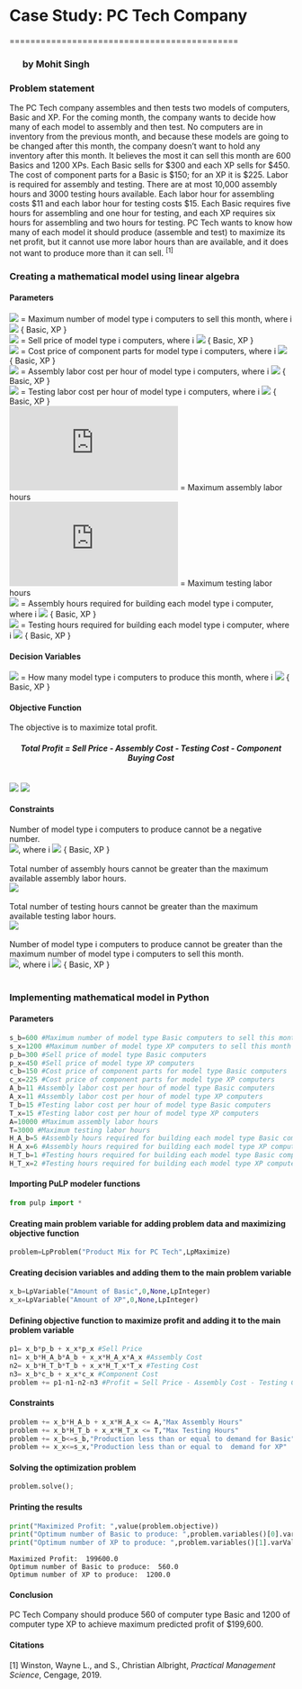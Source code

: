 
# Case Study: PC Tech Company
============================================

###       by Mohit Singh

### Problem statement
 
The PC Tech company assembles and then tests two models of computers, Basic and XP.
For the coming month, the company wants to decide how many of each model to
assembly and then test. No computers are in inventory from the previous month, and
because these models are going to be changed after this month, the company doesn’t want
to hold any inventory after this month. It believes the most it can sell this month are 600
Basics and 1200 XPs. Each Basic sells for $300 and each XP sells for $450. The cost of
component parts for a Basic is $150; for an XP it is $225. Labor is required for assembly
and testing. There are at most 10,000 assembly hours and 3000 testing hours available. Each
labor hour for assembling costs $11 and each labor hour for testing costs $15. Each Basic
requires five hours for assembling and one hour for testing, and each XP requires six hours
for assembling and two hours for testing. PC Tech wants to know how many of each model
it should produce (assemble and test) to maximize its net profit, but it cannot use more labor
hours than are available, and it does not want to produce more than it can sell. <sup>[1]</sup>

### Creating a mathematical model using linear algebra

#### Parameters
 
![](https://latex.codecogs.com/svg.latex?S_{i}) = Maximum number of model type i computers to sell this month, where i ![](https://latex.codecogs.com/svg.latex?\in) { Basic, XP } <br>
![](https://latex.codecogs.com/svg.latex?P_{i}) = Sell price of model type i computers, where i ![](https://latex.codecogs.com/svg.latex?\in) { Basic, XP } <br>
![](https://latex.codecogs.com/svg.latex?C_{i}) = Cost price of component parts for model type i computers, where i ![](https://latex.codecogs.com/svg.latex?\in) { Basic, XP } <br>
![](https://latex.codecogs.com/svg.latex?A_{i}) = Assembly labor cost per hour of model type i computers, where i ![](https://latex.codecogs.com/svg.latex?\in) { Basic, XP } <br>
![](https://latex.codecogs.com/svg.latex?T_{i}) = Testing labor cost per hour of model type i computers, where i ![](https://latex.codecogs.com/svg.latex?\in) { Basic, XP } <br>
![](https://latex.codecogs.com/svg.latex?A) = Maximum assembly labor hours <br>
![](https://latex.codecogs.com/svg.latex?T) = Maximum testing labor hours <br>
![](https://latex.codecogs.com/svg.latex?H_{A,i}) = Assembly hours required for building each model type i computer, where i ![](https://latex.codecogs.com/svg.latex?\in) { Basic, XP } <br>
![](https://latex.codecogs.com/svg.latex?H_{T,i}) = Testing hours required for building each model type i computer, where i ![](https://latex.codecogs.com/svg.latex?\in) { Basic, XP } <br>

#### Decision Variables
 
![](https://latex.codecogs.com/svg.latex?x_{i}) = How many model type i computers to produce this month, where i ![](https://latex.codecogs.com/svg.latex?\in) { Basic, XP }

#### Objective Function
 
The objective is to maximize total profit.<br>

#### *<center>Total Profit = Sell Price - Assembly Cost - Testing Cost - Component Buying Cost </center>* <br>

![](https://latex.codecogs.com/svg.latex?Total&space;Profit&space;=&space;\sum_{i&space;\in&space;{&space;Basic,&space;XP&space;}}&space;x_{i}&space;*&space;P_{i}&space;-&space;\sum_{i&space;\in&space;{&space;Basic,&space;XP&space;}}&space;x_{i}&space;*&space;H_{A,i}&space;*&space;A_{i})
![](https://latex.codecogs.com/svg.latex?-&space;\sum_{i&space;\in&space;{&space;Basic,&space;XP&space;}}&space;x_{i}&space;*&space;H_{T,i}&space;*&space;T_{i}&space;-&space;\sum_{i&space;\in&space;{&space;Basic,&space;XP&space;}}&space;x_{i}&space;*&space;C_{i})

#### Constraints

Number of model type i computers to produce cannot be a negative number. <br>
![](https://latex.codecogs.com/svg.latex?x_{i}&space;\geq&space;0), where i ![](https://latex.codecogs.com/svg.latex?\in) { Basic, XP }<br><br>
Total number of assembly hours cannot be greater than the maximum available assembly labor hours. <br>
![](https://latex.codecogs.com/svg.latex?$\sum_{i&space;\in&space;{&space;Basic,&space;XP&space;}}&space;x_{i}&space;*&space;H_{A,i}&space;\leq&space;A$) <br><br>
Total number of testing hours cannot be greater than the maximum available testing labor hours. <br>
![](https://latex.codecogs.com/svg.latex?$\sum_{i&space;\in&space;{&space;Basic,&space;XP&space;}}&space;x_{i}&space;*&space;H_{T,i}&space;\leq&space;T$) <br><br>
Number of model type i computers to produce cannot be greater than the maximum number of model type i computers to sell this month. <br>
![](https://latex.codecogs.com/svg.latex?$x_{i}&space;\leq&space;S_{i}$), where i ![](https://latex.codecogs.com/svg.latex?\in) { Basic, XP } <br><br>

### Implementing mathematical model in Python

#### Parameters


```python
s_b=600 #Maximum number of model type Basic computers to sell this month
s_x=1200 #Maximum number of model type XP computers to sell this month
p_b=300 #Sell price of model type Basic computers
p_x=450 #Sell price of model type XP computers
c_b=150 #Cost price of component parts for model type Basic computers
c_x=225 #Cost price of component parts for model type XP computers
A_b=11 #Assembly labor cost per hour of model type Basic computers
A_x=11 #Assembly labor cost per hour of model type XP computers
T_b=15 #Testing labor cost per hour of model type Basic computers
T_x=15 #Testing labor cost per hour of model type XP computers
A=10000 #Maximum assembly labor hours 
T=3000 #Maximum testing labor hours 
H_A_b=5 #Assembly hours required for building each model type Basic computer
H_A_x=6 #Assembly hours required for building each model type XP computer
H_T_b=1 #Testing hours required for building each model type Basic computer
H_T_x=2 #Testing hours required for building each model type XP computer
```

#### Importing PuLP modeler functions


```python
from pulp import *
```

#### Creating main problem variable for adding problem data and maximizing objective function


```python
problem=LpProblem("Product Mix for PC Tech",LpMaximize)
```

#### Creating decision variables and adding them to the main problem variable


```python
x_b=LpVariable("Amount of Basic",0,None,LpInteger)
x_x=LpVariable("Amount of XP",0,None,LpInteger)
```

#### Defining objective function to maximize profit and adding it to the main problem variable


```python
p1= x_b*p_b + x_x*p_x #Sell Price
n1= x_b*H_A_b*A_b + x_x*H_A_x*A_x #Assembly Cost
n2= x_b*H_T_b*T_b + x_x*H_T_x*T_x #Testing Cost
n3= x_b*c_b + x_x*c_x #Component Cost
problem += p1-n1-n2-n3 #Profit = Sell Price - Assembly Cost - Testing Cost - Component Cost
```

#### Constraints


```python
problem += x_b*H_A_b + x_x*H_A_x <= A,"Max Assembly Hours"
problem += x_b*H_T_b + x_x*H_T_x <= T,"Max Testing Hours"
problem += x_b<=s_b,"Production less than or equal to demand for Basic"
problem += x_x<=s_x,"Production less than or equal to  demand for XP"
```

#### Solving the optimization problem


```python
problem.solve();
```

#### Printing the results


```python
print("Maximized Profit: ",value(problem.objective))
print("Optimum number of Basic to produce: ",problem.variables()[0].varValue)
print("Optimum number of XP to produce: ",problem.variables()[1].varValue)
```

    Maximized Profit:  199600.0
    Optimum number of Basic to produce:  560.0
    Optimum number of XP to produce:  1200.0
    

#### Conclusion
PC Tech Company should produce 560 of computer type Basic and 1200 of computer type XP to achieve maximum predicted profit of $199,600.


#### Citations
[1] Winston, Wayne L., and S., Christian Albright, *Practical Management Science*, Cengage, 2019.

